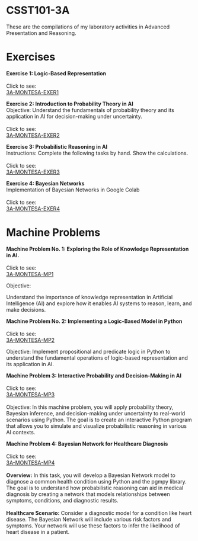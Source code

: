 # CSST101-3A

These are the compilations of my laboratory activities in Advanced Presentation and Reasoning.

# Exercises
**Exercise 1: Logic-Based Representation**
<br/>
<br/>
Click to see:<br/>
[3A-MONTESA-EXER1](https://github.com/rozumary/CSST101-3A/tree/main/3A-MONTESA-EXER1)

**Exercise 2: Introduction to Probability Theory in AI**<br/>
Objective: Understand the fundamentals of probability theory and its application in AI for decision-making under uncertainty.
<br/>
<br/>
Click to see:<br/>
[3A-MONTESA-EXER2](https://github.com/rozumary/CSST101-3A/blob/main/3A-MONTESA-EXER2.ipynb)

**Exercise 3: Probabilistic Reasoning in AI**<br/>
Instructions: Complete the following tasks by hand. Show the calculations.
<br/>
<br/>
Click to see:<br/>
[3A-MONTESA-EXER3](https://github.com/rozumary/CSST101-3A/blob/main/3A-MONTESA-EXER3.ipynb)

**Exercise 4: Bayesian Networks**<br/>
Implementation of Bayesian Networks in Google Colab
<br/>
<br/>
Click to see:<br/>
[3A-MONTESA-EXER4](https://github.com/rozumary/CSST101-3A/blob/main/3A-MONTESA-EXER4.ipynb)

# Machine Problems

**Machine Problem No. 1: Exploring the Role of Knowledge Representation in AI.**
<br/>
<br/>
Click to see:<br/>
[3A-MONTESA-MP1](https://github.com/rozumary/CSST101-3A/tree/main/3A-MONTESA-MP1)


Objective:

Understand the importance of knowledge representation in Artificial Intelligence (AI) and explore how it enables AI systems to reason, learn, and make decisions. <br/>

**Machine Problem No. 2: Implementing a Logic-Based Model in Python**
<br/>
<br/>
Click to see:<br/>
[3A-MONTESA-MP2](https://github.com/rozumary/CSST101-3A/tree/main/3A-MONTESA-MP2)

Objective:
Implement propositional and predicate logic in Python to understand the fundamental operations of logic-based representation and its application in AI.  <br/>

**Machine Problem 3: Interactive Probability and Decision-Making in AI**
<br/>
<br/>
Click to see:<br/>
[3A-MONTESA-MP3](https://github.com/rozumary/CSST101-3A/blob/main/3A-MONTESA-MP3.ipynb)
<br/>
 <br/>
Objective:
In this machine problem, you will apply probability theory, Bayesian inference, and decision-making under uncertainty to real-world scenarios using Python. The goal is to create an interactive Python program that allows you to simulate and visualize probabilistic reasoning in various AI contexts. <br/>

**Machine Problem 4: Bayesian Network for Healthcare Diagnosis**
<br/>
<br/>
Click to see:<br/>
[3A-MONTESA-MP4](https://github.com/rozumary/CSST101-3A/blob/main/3A-MONTESA-HEALTH-MP4.ipynb)
<br/>
<br/>
**Overview:**
In this task, you will develop a Bayesian Network model to diagnose a common health condition using Python and the pgmpy library. The goal is to understand how probabilistic reasoning can aid in medical diagnosis by creating a network that models relationships between symptoms, conditions, and diagnostic results.
<br/>
<br/>
**Healthcare Scenario:**
Consider a diagnostic model for a condition like heart disease. The Bayesian Network will include various risk factors and symptoms. Your network will use these factors to infer the likelihood of heart disease in a patient.
